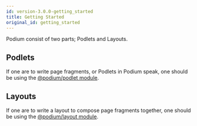 ```yaml
---
id: version-3.0.0-getting_started
title: Getting Started
original_id: getting_started
---
```


Podium consist of two parts; Podlets and Layouts.

## Podlets

If one are to write page fragments, or Podlets in Podium speak, one should be
using the [@podium/podlet module](api/podlet.md).

## Layouts

If one are to write a layout to compose page fragments together, one should be
using the [@podium/layout module](api/layout.md).